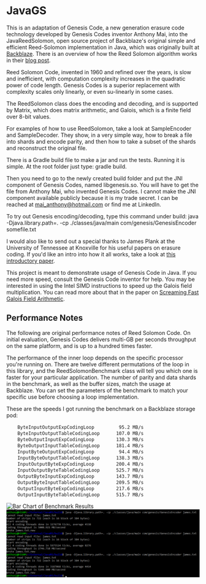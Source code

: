 # JavaGS

This is an adaptation of Genesis Code, a new generation erasure code
technology developed by Genesis Codes inventor Anthony Mai, into the
JavaReedSolomon, open source project of Backblaze's original simple
and efficient Reed-Solomon implementation in Java, which was originally
built at [Backblaze](https://www.backblaze.com).
There is an overview of how the Reed Solomon algorithm works in their
[blog post](https://www.backblaze.com/blog/reed-solomon/).

Reed Solomon Code, invented in 1960 and refined over the years, is
slow and inefficient, with computation complexity increases in the
quadratic power of code length. Genesis Codes is a superior replacement
with complexity scales only linearly, or even su-linearly in some cases.

The ReedSolomon class does the encoding and decoding, and is supported
by Matrix, which does matrix arithmetic, and Galois, which is a finite
field over 8-bit values.

For examples of how to use ReedSolomon, take a look at SampleEncoder
and SampleDecoder.  They show, in a very simple way, how to break a
file into shards and encode parity, and then how to take a subset of
the shards and reconstruct the original file.

There is a Gradle build file to make a jar and run the tests.  Running
it is simple.  At the root folder just type: gradle build.

Then you need to go to the newly created build folder and put the JNI
component of Genesis Codes, named libgenesis.so. You will have to get
the file from Anthony Mai, who invented Genesis Codes. I cannot make
the JNI component available publicly because it is my trade secret.
I can be reached at mai_anthony@hotmail.com or find me at LinkedIn.

To try out Genesis encoding/decoding, type this command under build:
java -Djava.library.path=. -cp ./classes/java/main com/genesis/GenesisEncoder somefile.txt

I would also like to send out a special thanks to James Plank at the
University of Tennessee at Knoxville for his useful papers on erasure
coding.  If you'd like an intro into how it all works, take a look at
[this introductory paper](http://web.eecs.utk.edu/~plank/plank/papers/SPE-9-97.html).

This project is meant to demonstrate usage of Genesis Code in Java.
If you need more speed, consult the Genesis Code inventor for help.
You may be interested in using the Intel SIMD instructions to speed
up the Galois field multiplication.  You can read more about that 
in the paper on [Screaming Fast Galois Field Arithmetic](http://www.kaymgee.com/Kevin_Greenan/Publications_files/plank-fast2013.pdf).

## Performance Notes

The following are original performance notes of Reed Solomon Code.
On initial evaluation, Genesis Codes delivers multi-GB per seconds
throughput on the same platform, and is up to a hundred times faster.

The performance of the inner loop depends on the specific processor
you're running on.  There are twelve different permutations of the
loop in this library, and the ReedSolomonBenchmark class will tell
you which one is faster for your particular application.  The number
of parity and data shards in the benchmark, as well as the buffer
sizes, match the usage at Backblaze.  You can set the parameters of
the benchmark to match your specific use before choosing a loop
implementation. 

These are the speeds I got running the benchmark on a Backblaze
storage pod:

```
    ByteInputOutputExpCodingLoop         95.2 MB/s
    ByteInputOutputTableCodingLoop      107.0 MB/s
    ByteOutputInputExpCodingLoop        130.3 MB/s
    ByteOutputInputTableCodingLoop      181.4 MB/s
    InputByteOutputExpCodingLoop         94.4 MB/s
    InputByteOutputTableCodingLoop      138.3 MB/s
    InputOutputByteExpCodingLoop        200.4 MB/s
    InputOutputByteTableCodingLoop      525.7 MB/s
    OutputByteInputExpCodingLoop        143.7 MB/s
    OutputByteInputTableCodingLoop      209.5 MB/s
    OutputInputByteExpCodingLoop        217.6 MB/s
    OutputInputByteTableCodingLoop      515.7 MB/s
```

![Bar Chart of Benchmark Results](notes/benchmark_on_storage_pod.png)
![Genesis Codes (16,3) Benchmark Results](notes/JavaRS_Speed.png)
